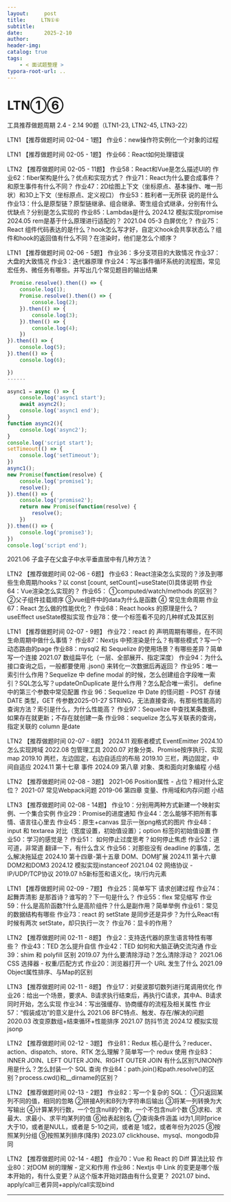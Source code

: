 ```yaml
---
layout:     post
title:     LTN①⑥
subtitle:  
date:       2025-2-10
author:     
header-img: 
catalog: true
tags:
    - < 面试题整理 >
typora-root-url: ..
---
```




# LTN①⑥ 

工具推荐做题周期 2.4 - 2.14  90题（LTN1-23, LTN2-45, LTN3-22）

LTN1 【推荐做题时间 02-04 - 1题】
作业6：new操作符实例化一个对象的过程

LTN1 【推荐做题时间 02-05 - 1题】
作业66：React如何处理错误

LTN2 【推荐做题时间 02-05 - 11题】
作业58：React和Vue是怎么描述UI的
作业62：fiber架构是什么？优点和实现方式？
作业71：React为什么要合成事件？和原生事件有什么不同？
作业47：2D绘图上下文（坐标原点、基本操作、唯一形状）和3D上下文（坐标原点、定义视口）
作业53：胜利者一无所获 说的是什么
作业13：什么是原型链？原型链继承、组合继承、寄生组合式继承，分别有什么优缺点？分别是怎么实现的
作业85：Lambdas是什么
2024.12 模拟实现promise
2024.05 rem是基于什么原理进行适配的？
2021.04 05-3 白屏优化？
作业75：React 组件代码表达的是什么？hook怎么写才好，自定义hook会共享状态么？组件和hook的返回值有什么不同？在渲染时，他们是怎么个顺序？

LTN1 【推荐做题时间 02-06 - 5题】
作业36：多分支项目的大致情况
作业37：大盘的大致情况
作业3：迭代器原理
作业24：写出事件循环系统的流程图，常见宏任务、微任务有哪些。并写出几个常见题目的输出结果

```js
 Promise.resolve().then(() => {
    console.log(1);
    Promise.resolve().then(() => {
        console.log(2);
    }).then(() => {
        console.log(3);
    }).then(() => {
        console.log(4);
    })
}).then(() => {
    console.log(5);
}).then(() => {
    console.log(6);

})
------

async1 = async () => {
    console.log('async1 start');
    await async2();
    console.log('async1 end');
}
function async2(){
    console.log('async2');
}
console.log('script start');
setTimeout(() => {
    console.log('setTimeout');
})
async1();
new Promise(function(resolve) {
    console.log('promise1');
    resolve();
}).then(() => {
    console.log('promise2');
    return new Promise(function(resolve) {
        resolve();
    })
}).then(() => {
    console.log('promise3');
})
console.log('script end');
```

2021.06 子盒子在父盒子中水平垂直居中有几种方法？

LTN2 【推荐做题时间 02-06 - 6题】
作业63：React渲染怎么实现的？涉及到哪些生命周期/hooks？以 const [count, setCount]=useState(0)具体说明
作业64：Vue渲染怎么实现的？
作业65： ①computed/watch/methods 的区别？ ②父子组件挂载顺序 ③vue组件中的data为什么是函数 ④ 常见生命周期
作业67：React 怎么做的性能优化？
作业68：React hooks 的原理是什么？useEffect useState模拟实现
作业78：使一个标签看不见的几种样式及其区别

LTN1 【推荐做题时间 02-07 - 9题】
作业72：react 的 声明周期有哪些，在不同生命周期中做什么事情？
作业87：Nextjs 中预渲染是什么？有哪些模式？写一个动态路由的page
作业88：mysql2 和 Sequelize 的使用场景？有哪些差异？简单写一个连接
2021.07 数组扁平化（一层、全部展开、指定深度）
作业94：为什么接口查询之后，一般都要使用 .json() 来转化一次数据后再返回？
作业95：唯一索引什么作用？Sequelize 中 define modal 的时候，怎么创建组合字段唯一索引？SQL怎么写？updateOnDuplicate 是什么作用？怎么配合唯一索引。 define 中的第三个参数中常见配置
作业 96：Sequelize 中 Date 的怪问题 - POST 存储 DATE 类型，GET 传参数2025-01-27 STRING，无法直接查询，有那些性能高的查询方法？索引是什么，为什么性能高？
作业97：Sequelize 中查找某条数据，如果存在就更新；不存在就创建一条
作业98：sequelize 怎么写关联表的查询，指定关联的 column 是date

LTN2 【推荐做题时间 02-07 - 8题】
2024.11 观察者模式 EventEmitter
2024.10 怎么实现跨域
2022.08 包管理工具
2020.07 对象分类、Promise按序执行、实现map
2019.10 两栏，左边固定，右边自适应的布局
2019.10 三栏，两边固定，中间自适应
2024.11 第十七章 事件
2024.09 第八章 对象、类和面向对象编程 小结

LTN2 【推荐做题时间 02-08 - 3题】
2021-06 Position属性 - 占位？相对什么定位？
2021-07 常见Webpack问题
2019-06 第四章 变量、作用域和内存问题 小结

LTN3 【推荐做题时间 02-08 - 14题】
作业10：分别用两种方式新建一个映射实例、一个集合实例
作业29：Promise的进度通知
作业44：怎么能够不把所有事情、语言往心里去
作业45：原生+canvas 显示一张png格式的图片
作业48： input 和 textarea 对比（宽度设置，初始值设置）；option 标签的初始值设置
作业50：学习的感觉是？
作业51： 如何停止过度思考？如何停止焦虑
作业52：道可道，非常道 翻译一下，有什么含义
作业56：对那些没有 deadline 的事情，怎么解决拖延症
2024.10 第十四章-第十五章 DOM、DOM扩展
2024.11 第十六章 DOM2和DOM3
2024.12 模拟实现instanceof
2021.04 02 网络协议 - IP/UDP/TCP协议
2019.07 h5新标签和语义化，块/行内元素

LTN1 【推荐做题时间 02-09 - 7题】
作业25：简单写下 请求创建过程
作业74：起舞弄清影 是那首诗？谁写的？下一句是什么？
作业55：flex 常见缩写
作业59：什么是高阶函数?什么是高阶组件？什么是副作用？简单举例
作业61：常见的数据结构有哪些
作业73：react 的 setState 是同步还是异步？为什么React有时候有两次 setState，却只执行一次？
作业76：显卡的作用？

LTN2 【推荐做题时间 02-11 - 8题】
作业2：支持迭代器的原生语言特性有哪些？
作业43：TED 怎么提升自信
作业42：TED 如何和大脑正确交流沟通
作业39：shim 和 polyfill 区别
2019.07 为什么要清除浮动？怎么清除浮动？
2021.06 CSS 选择器 - 权重/匹配方式
作业20：浏览器打开一个 URL 发生了什么
2021.09 Object属性排序、与Map的区别

LTN3 【推荐做题时间 02-11 - 8题】
作业17：对斐波那切数列进行尾调用优化
作业26：给出一个场景，要求A、B请求执行结束后，再执行C请求，其中A、B请求同时开始，怎么实现
作业34：写出强缓存、协商缓存的流程及相关属性
作业57：“假装成功”的意义是什么
2021.06 BFC特点、触发、存在/解决的问题
2020.03 改变原数组+结束循环+性能排序
2021.07 防抖节流
2024.12 模拟实现jsonp

LTN2 【推荐做题时间 02-12 - 3题】
作业81：Redux 核心是什么？reducer、action、dispatch、store、RTK 怎么理解？简单写一个 redux 使用
作业83：INNER JOIN、LEFT OUTER JOIN、RIGHT OUTER JOIN 有什么区别?UNION作用是什么？怎么封装一个 SQL 查询
作业84：path.join()和path.resolve()的区别？process.cwd()和__dirname的区别？

LTN2 【推荐做题时间 02-13 - 2题】
作业82：写一个复杂的 SQL： ①只返回某列不同的值，相同的忽略 ②拼接A列和B列为字符串后输出 ③将某一列转换为大写输出 ④计算某列行数，一个包含null的个数，一个不包含null个数 ⑤求和、求最大、求最小、求平均某列的值 ⑥给表起别名 ⑦查询条件涵盖 id为1,同时price大于10，或者是NULL，或者是 5-10之间，或者是 1或2，或者年份为2025 ⑧按照某列分组 ⑨按照某列排序(降序)
2023.07 clickhouse、mysql、mongodb异同

LTN2 【推荐做题时间 02-14 - 4题】
作业70：Vue 和 React 的 Diff 算法比较
作业80：对DOM 树的理解 - 定义和作用
作业86：Nextjs 中 Link 的变更是哪个版本开始的，有什么变更？从这个版本开始对路由有什么变更？
2021.07 bind、apply/call三者异同+apply/call实现bind

----

